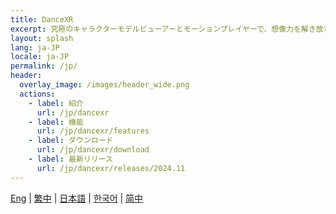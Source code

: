 ```yaml
---
title: DanceXR
excerpt: 究極のキャラクターモデルビューアーとモーションプレイヤーで、想像力を解き放ちましょう。VR対応で、PC、Mac、Androidで利用可能です。創造力を解き放ち、これまでにないようにキャラクターを生き生きとさせましょう！
layout: splash
lang: ja-JP
locale: ja-JP
permalink: /jp/
header:
  overlay_image: /images/header_wide.png
  actions: 
    - label: 紹介
      url: /jp/dancexr
    - label: 機能
      url: /jp/dancexr/features
    - label: ダウンロード
      url: /jp/dancexr/download
    - label: 最新リリース
      url: /jp/dancexr/releases/2024.11
---
```


[Eng](/dancexr) | [繁中](/tw/dancexr) | [日本語](/jp/dancexr) | [한국어](/kr/dancexr) | [简中](/zh/dancexr)